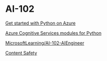 # AI-102

[Get started with Python on Azure](https://learn.microsoft.com/en-us/azure/developer/python/get-started?view=azure-python)

[Azure Cognitive Services modules for Python](https://learn.microsoft.com/en-us/python/api/overview/azure/cognitive-services?view=azure-python)

[MicrosoftLearning/AI-102-AIEngineer](https://github.com/MicrosoftLearning/AI-102-AIEngineer/tree/master)

[Content Safety](https://learn.microsoft.com/en-us/python/api/overview/azure/ai-contentsafety-readme?view=azure-python)